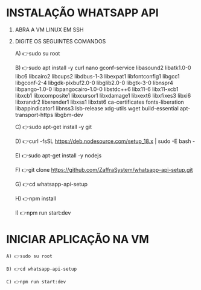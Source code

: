 # INSTALAÇÃO WHATSAPP API

01. ABRA A VM LINUX EM SSH


2. DIGITE OS SEGUINTES COMANDOS


	A) 👉sudo su root
	
	B) 👉sudo apt install -y curl nano gconf-service libasound2 libatk1.0-0 libc6 libcairo2 libcups2 libdbus-1-3 libexpat1 libfontconfig1 libgcc1 libgconf-2-4 libgdk-pixbuf2.0-0 libglib2.0-0 libgtk-3-0 libnspr4 libpango-1.0-0 libpangocairo-1.0-0 libstdc++6 libx11-6 libx11-xcb1 libxcb1 libxcomposite1 libxcursor1 libxdamage1 libxext6 libxfixes3 libxi6 libxrandr2 libxrender1 libxss1 libxtst6 ca-certificates fonts-liberation libappindicator1 libnss3 lsb-release xdg-utils wget build-essential apt-transport-https libgbm-dev
	
	C) 👉sudo apt-get install -y git
	
	D) 👉curl -fsSL https://deb.nodesource.com/setup_18.x | sudo -E bash -
	
	E) 👉sudo apt-get install -y nodejs
	
	F) 👉git clone https://github.com/ZaffraSystem/whatsapp-api-setup.git
	
	G) 👉cd whatsapp-api-setup
	
	H) 👉npm install
	
	I) 👉npm run start:dev


# INICIAR APLICAÇÃO NA VM

	
	A) 👉sudo su root
	
	B) 👉cd whatsapp-api-setup
	
	C) 👉npm run start:dev
	
